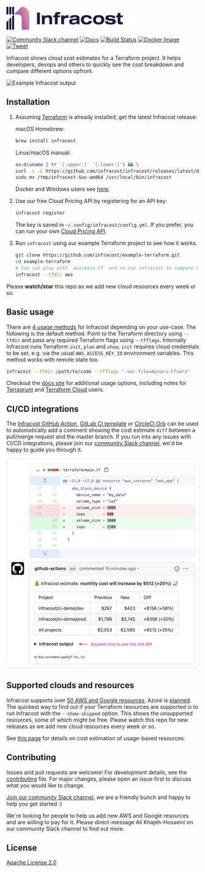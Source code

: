 <a href="https://www.infracost.io"><img src="https://raw.githubusercontent.com/infracost/infracost/master/.github/assets/logo.svg" width=320 alt="Infracost logo" /></a>

<a href="https://www.infracost.io/community-chat"><img alt="Community Slack channel" src="https://img.shields.io/badge/chat-Slack-%234a154b"/></a>
<a href="https://www.infracost.io/docs/"><img alt="Docs" src="https://img.shields.io/badge/docs-blue"/></a>
<a href="https://github.com/infracost/infracost/actions?query=workflow%3AGo+branch%3Amaster"><img alt="Build Status" src="https://img.shields.io/github/workflow/status/infracost/infracost/Go/master"/></a>
<a href="https://hub.docker.com/r/infracost/infracost/tags"><img alt="Docker Image" src="https://img.shields.io/docker/cloud/build/infracost/infracost"/></a>
<a href="https://twitter.com/intent/tweet?text=Get%20cost%20estimates%20for%20cloud%20infrastructure%20in%20pull%20requests!&url=https://www.infracost.io&hashtags=cloud,cost,aws,IaC,terraform"><img alt="Tweet" src="https://img.shields.io/twitter/url/http/shields.io.svg?style=social"/></a>

Infracost shows cloud cost estimates for a Terraform project. It helps developers, devops and others to quickly see the cost breakdown and compare different options upfront.

<img src="https://raw.githubusercontent.com/infracost/infracost/master/.github/assets/screenshot.png" width=600 alt="Example Infracost output" />

## Installation

1. Assuming [Terraform](https://www.terraform.io/downloads.html) is already installed, get the latest Infracost release:

    macOS Homebrew:
    ```sh
    brew install infracost
    ```

    Linux/macOS manual:
    ```sh
    os=$(uname | tr '[:upper:]' '[:lower:]') && \
    curl -s -L https://github.com/infracost/infracost/releases/latest/download/infracost-$os-amd64.tar.gz | tar xz -C /tmp && \
    sudo mv /tmp/infracost-$os-amd64 /usr/local/bin/infracost
    ```

    Docker and Windows users see [here](https://www.infracost.io/docs/#installation).

2.	Use our free Cloud Pricing API by registering for an API key:
    ```sh
    infracost register
    ```

    The key is saved in `~/.config/infracost/config.yml`. If you prefer, you can run your own [Cloud Pricing API](https://www.infracost.io/docs/faq#can-i-run-my-own-cloud-pricing-api).

3.  Run `infracost` using our example Terraform project to see how it works.
    ```sh
    git clone https://github.com/infracost/example-terraform.git
    cd example-terraform
    # You can play with `aws/main.tf` and re-run infracost to compare costs
    infracost --tfdir aws
    ```

Please **watch/star** this repo as we add new cloud resources every week or so.

## Basic usage

There are [4 usage methods](https://www.infracost.io/docs/#usage-methods) for Infracost depending on your use-case. The following is the default method. Point to the Terraform directory using `--tfdir` and pass any required Terraform flags using `--tfflags`. Internally Infracost runs Terraform `init`, `plan` and `show`; `init` requires cloud credentials to be set, e.g. via the usual `AWS_ACCESS_KEY_ID` environment variables. This method works with remote state too.
  ```sh
  infracost --tfdir /path/to/code --tfflags "-var-file=myvars.tfvars"
  ```

Checkout the [docs site](https://www.infracost.io/docs/) for additional usage options, including notes for [Terragrunt](https://www.infracost.io/docs/terragrunt) and [Terraform Cloud](https://www.infracost.io/docs/terraform_cloud_enterprise) users.

## CI/CD integrations

The [Infracost GitHub Action](https://www.infracost.io/docs/integrations#github-action), [GitLab CI template](https://www.infracost.io/docs/integrations#gitlab-ci) or [CircleCI Orb](https://www.infracost.io/docs/integrations#circleci) can be used to automatically add a comment showing the cost estimate `diff` between a pull/merge request and the master branch. If you run into any issues with CI/CD integrations, please join our [community Slack channel](https://www.infracost.io/community-chat), we'd be happy to guide you through it.

<img src="https://raw.githubusercontent.com/infracost/infracost-gh-action/master/screenshot.png" width=600 alt="Example infracost diff usage" />

## Supported clouds and resources

Infracost supports over [50 AWS and Google resources](https://www.infracost.io/docs/supported_resources/), Azure is [planned](https://github.com/infracost/infracost/issues/64). The quickest way to find out if your Terraform resources are supported is to run Infracost with the `--show-skipped` option. This shows the unsupported resources, some of which might be free. Please watch this repo for new releases as we add new cloud resources every week or so.

See [this page](https://www.infracost.io/docs/usage_based_resources) for details on cost estimation of usage-based resources.

## Contributing

Issues and pull requests are welcome! For development details, see the [contributing](CONTRIBUTING.md) file. For major changes, please open an issue first to discuss what you would like to change.

[Join our community Slack channel](https://www.infracost.io/community-chat), we are a friendly bunch and happy to help you get started :)

We're looking for people to help us add new AWS and Google resources and are willing to pay for it. Please direct-message Ali Khajeh-Hosseini on our community Slack channel to find out more.

## License

[Apache License 2.0](https://choosealicense.com/licenses/apache-2.0/)
